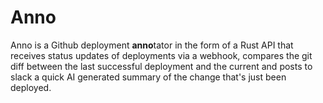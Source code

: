 # **Anno**

Anno is a Github deployment **anno**tator in the form of a Rust API that receives status updates of deployments via a webhook, compares the git diff between the last successful deployment and the current and posts to slack a quick AI generated summary of the change that's just been deployed.

